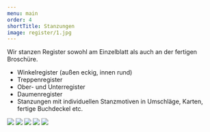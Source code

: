 ```yaml
---
menu: main
order: 4
shortTitle: Stanzungen
image: register/1.jpg
---
```

 Wir stanzen Register sowohl am Einzelblatt als auch an der fertigen Broschüre.

- Winkelregister (außen eckig, innen rund)
- Treppenregister
- Ober- und Unterregister
- Daumenregister
- Stanzungen mit individuellen Stanzmotiven in Umschläge, Karten, fertige Buchdeckel etc.

![](/register/2.jpg)
![](/register/3.jpg)
![](/register/4.jpg)
![](/register/5.jpg)
![](/register/6.jpg)